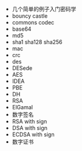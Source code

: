 - 几个简单的例子入门密码学
- bouncy castle
- commons codec
- base64
- md5
- sha1 sha128 sha256
- mac
- crc
- des
- DESede
- AES
- IDEA
- PBE
- DH
- RSA
- ElGamal
- 数字签名
- RSA with sign
- DSA with sign
- ECDSA with sign
- 数字证书

